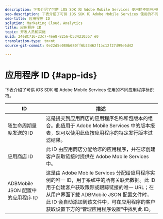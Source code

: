 ```yaml
---
description: 下表介绍了可供 iOS SDK 和 Adobe Mobile Services 使用的不同应用程序标识符。
seo-description: 下表介绍了可供 iOS SDK 和 Adobe Mobile Services 使用的不同应用程序标识符。
seo-title: 应用程序 ID
solution: Marketing Cloud，Analytics
title: 应用程序 ID
topic: 开发人员和实施
uuid: 24eBC716-23c7-4ee8-8256-b534210367 e0
translation-type: tm+mt
source-git-commit: 0e22d5e080b680ff6b23462f1bc12f27d99e6d42

---
```



# 应用程序 ID {#app-ids}

下表介绍了可供 iOS SDK 和 Adobe Mobile Services 使用的不同应用程序标识符。

| ID | 描述 |
|--- |--- |
| 随生命周期量度发送的 ID | 这是提交到应用商店的应用程序名称和包版本的组合。此值用于 Adobe Mobile Services 中的版本报表，您可以使用此值按应用程序的特定发行版本过滤结果。 |
| 应用商店 ID | 此 ID 由应用商店分配给您的应用程序，并在您创建客户获取链接时提供在 Adobe Mobile Services 中。 |
| ADBMobile JSON 配置中的应用程序 ID | 这是由 Adobe Mobile Services 分配给应用程序实例的唯一 ID，用于系统中的所有关联元数据。此 ID 用于创建客户获取跟踪或跟踪链接的唯一 URL；在从用户界面下载 ADBMobile JSON 配置文件时，此 ID 会自动添加到该文件中，可在应用程序的客户获取设置下方的“管理应用程序设置”中找到此 ID。 |

